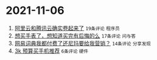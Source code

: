 # 2021-11-06

1. [阿里云和腾讯云确实卷起来了](https://www.v2ex.com/t/813424) `19条评论` `程序员`
1. [想买手表了，想知道买完有后悔的么](https://www.v2ex.com/t/813433) `17条评论` `问与答`
1. [网易词典我都付费了还尼玛要给我营销？](https://www.v2ex.com/t/813430) `14条评论` `分享发现`
1. [3k 预算买手机推荐](https://www.v2ex.com/t/813439) `6条评论` `硬件`
